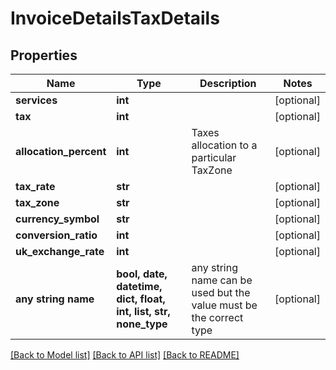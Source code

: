 # InvoiceDetailsTaxDetails


## Properties
Name | Type | Description | Notes
------------ | ------------- | ------------- | -------------
**services** | **int** |  | [optional] 
**tax** | **int** |  | [optional] 
**allocation_percent** | **int** | Taxes allocation to a particular TaxZone | [optional] 
**tax_rate** | **str** |  | [optional] 
**tax_zone** | **str** |  | [optional] 
**currency_symbol** | **str** |  | [optional] 
**conversion_ratio** | **int** |  | [optional] 
**uk_exchange_rate** | **int** |  | [optional] 
**any string name** | **bool, date, datetime, dict, float, int, list, str, none_type** | any string name can be used but the value must be the correct type | [optional]

[[Back to Model list]](../README.md#documentation-for-models) [[Back to API list]](../README.md#documentation-for-api-endpoints) [[Back to README]](../README.md)


